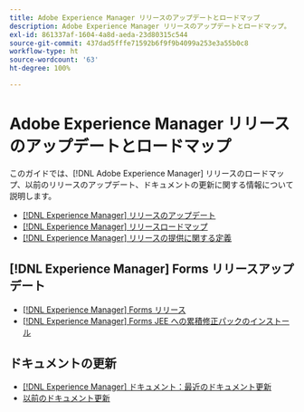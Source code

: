```yaml
---
title: Adobe Experience Manager リリースのアップデートとロードマップ
description: Adobe Experience Manager リリースのアップデートとロードマップ。
exl-id: 861337af-1604-4a8d-aeda-23d80315c544
source-git-commit: 437dad5fffe71592b6f9f9b4099a253e3a55b0c8
workflow-type: ht
source-wordcount: '63'
ht-degree: 100%

---
```


# Adobe Experience Manager リリースのアップデートとロードマップ

このガイドでは、[!DNL Adobe Experience Manager] リリースのロードマップ、以前のリリースのアップデート、ドキュメントの更新に関する情報について説明します。

* [[!DNL Experience Manager] リリースのアップデート](aem-releases-updates.md)
* [[!DNL Experience Manager] リリースロードマップ](update-releases-roadmap.md)
* [[!DNL Experience Manager] リリースの提供に関する定義](update-release-vehicle-definitions.md)

## [!DNL Experience Manager] Forms リリースアップデート

* [[!DNL Experience Manager] Forms リリース](aem-forms-releases.md)
* [ [!DNL Experience Manager] Forms JEE への累積修正パックのインストール](install-cfp-aem-forms-jee.md)

## ドキュメントの更新

* [[!DNL Experience Manager] ドキュメント：最近のドキュメント更新](documentation-updates.md)
* [以前のドキュメント更新](previous-documentation-updates.md)
